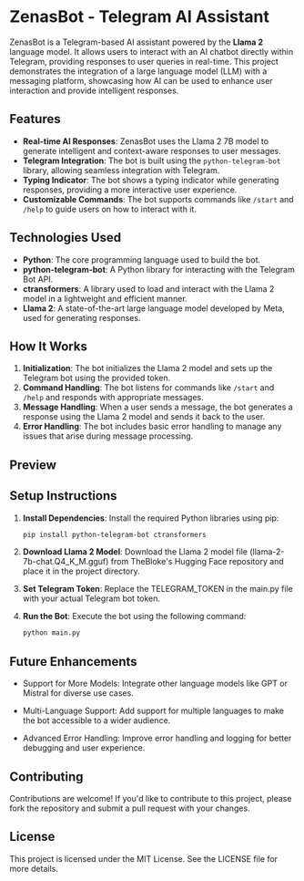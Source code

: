 # ZenasBot - Telegram AI Assistant

ZenasBot is a Telegram-based AI assistant powered by the **Llama 2** language model. It allows users to interact with an AI chatbot directly within Telegram, providing responses to user queries in real-time. This project demonstrates the integration of a large language model (LLM) with a messaging platform, showcasing how AI can be used to enhance user interaction and provide intelligent responses.

## Features

- **Real-time AI Responses**: ZenasBot uses the Llama 2 7B model to generate intelligent and context-aware responses to user messages.
- **Telegram Integration**: The bot is built using the `python-telegram-bot` library, allowing seamless integration with Telegram.
- **Typing Indicator**: The bot shows a typing indicator while generating responses, providing a more interactive user experience.
- **Customizable Commands**: The bot supports commands like `/start` and `/help` to guide users on how to interact with it.

## Technologies Used

- **Python**: The core programming language used to build the bot.
- **python-telegram-bot**: A Python library for interacting with the Telegram Bot API.
- **ctransformers**: A library used to load and interact with the Llama 2 model in a lightweight and efficient manner.
- **Llama 2**: A state-of-the-art large language model developed by Meta, used for generating responses.

## How It Works

1. **Initialization**: The bot initializes the Llama 2 model and sets up the Telegram bot using the provided token.
2. **Command Handling**: The bot listens for commands like `/start` and `/help` and responds with appropriate messages.
3. **Message Handling**: When a user sends a message, the bot generates a response using the Llama 2 model and sends it back to the user.
4. **Error Handling**: The bot includes basic error handling to manage any issues that arise during message processing.

## Preview



## Setup Instructions

1. **Install Dependencies**: Install the required Python libraries using pip:
   ```bash
   pip install python-telegram-bot ctransformers
2. **Download Llama 2 Model**: Download the Llama 2 model file (llama-2-7b-chat.Q4_K_M.gguf) from TheBloke's Hugging Face repository and place it in the project directory.

3. **Set Telegram Token**: Replace the TELEGRAM_TOKEN in the main.py file with your actual Telegram bot token.

4. **Run the Bot**: Execute the bot using the following command:
    ```bash
    python main.py

## Future Enhancements
 - Support for More Models: Integrate other language models like GPT or Mistral for diverse use cases.

 - Multi-Language Support: Add support for multiple languages to make the bot accessible to a wider audience.

 - Advanced Error Handling: Improve error handling and logging for better debugging and user experience.

## Contributing
Contributions are welcome! If you'd like to contribute to this project, please fork the repository and submit a pull request with your changes.

## License
This project is licensed under the MIT License. See the LICENSE file for more details.
